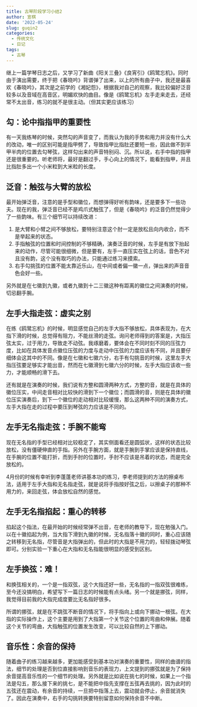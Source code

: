 ```yaml
---
title: 古琴阶段学习小结2
author: 宣棋
date: '2022-05-24'
slug: guqin2
categories:
  - 传统文化
  - 日记
tags:
  - 古琴
---
```

继上一篇学琴日志之后，又学习了新曲《阳关三叠》《良宵引》《鸥鹭忘机》。同时由于演出需要，终于把《春晓吟》背谱弹了出来，以上的所有曲子中，我还是最喜欢《春晓吟》，其次是之前学的《湘妃怨》，根据我对自己的观察，我比较偏好泛音较多以及音域在高音区，明媚欢快的曲目。像是《鸥鹭忘机》左手走来走去，还经常不太出音，练习的就不是很主动。（但其实更应该练习）

## 勾：论中指指甲的重要性

有一天我练琴的时候，突然勾的声音变了，而我认为我的手势和用力并没有什么大的改动，唯一的区别可能是指甲劈了，导致指甲比指肚还要短一些，因此做不到半甲半肉的位置去勾琴弦，这样勾出来的声音特别闷、沉。所以说，右手中指的指甲还是很重要的。听老师将，最好是翻过手，手心向上的情况下，能看到指甲，并且比指肚多出一个小米粒到大米粒的长度。

## 泛音：触弦与大臂的放松

最开始弹泛音，注意的是手型和徽位，而想弹得好听有韵味，还是要多下一些功夫。现在的我，弹泛音已经不是鸡爪式触弦了，但是《春晓吟》的泛音仍然觉得少了一些韵味。有三个细节可以持续改进：

1. 是大臂和小臂之间不够放松，要特别注意这个肘一定是放松且向内收合，而不是举起来的状态。
2. 手指触弦的位置和时间控制的不够精确，演奏泛音的时候，左手是有放下抬起来的动作，尽管可能很细微，但是要有，左手一直压实在弦上的话，音色不对且没有韵，这个没有取巧的办法，只能通过练习来摸索。
3. 右手勾挑弦的位置不能太靠近乐山，在中间或者偏一徽一点，弹出来的声音音色会好一些。

另外就是在七徽到九徽，或者九徽到十二三徽这种有距离的徽位之间演奏的时候，切忌翻手腕。

## 左手大指走弦：虚实之别

在练《鸥鹭忘机》的时候，明显感觉自己的左手大指不够放松，具体表现为，在大指下滑的时候，总觉得有阻力，不能丝滑的走弦。询问老师得到的答案是，大指压弦太实，过于用力，导致走不动弦。我琢磨着，要体会在不同时刻不同的压弦力度，比如在具体发音点徽位压弦的力度与走动中压弦的力度应该有不同，并且要仔细体会这其中的不同。像是在七徽和七徽六分，右手有勾挑音的时候，这里左手大指压弦要足够实才能出音，然而在七徽滑到七徽六分的时候，左手大指应该收一些力，才能顺畅的滑下去。

还有就是在演奏的时候，我们说有方整和圆滑两种方式，方整的音，就是在具体的徽位压实，中间走音相对比较快的滑到下一个徽位；而圆滑的音，则是在具体的徽位压实演奏后，到下一个徽位的走动相对比较缓慢，那么这两种不同的演奏方式，左手大指在走的过程中要压到琴弦的力应该是不同的。

## 左手无名指走弦：手腕不能弯

现在无名指的手型已经相对比较稳定了，其实侧面看还是圆弧状，这样的状态比较放松，没有僵硬伸直的手指。另外在手腕方面，就是手腕到手掌应该是保持直线，在手腕的位置不能打折，而到手肘的位置时，手肘不应该是吊着的状态，而是完全放松的。

4月份的时候有幸听到李蓬蓬老师讲基本功的练习，李老师提到的方法的擦桌布法，适用于左手大指和无名指走弦，就是说将手指按好弦之后，以擦桌子的那种不用力的，来回走弦，体会放松自然的感觉。

## 左手无名指掐起：重心的转移

掐起这个指法，在最开始的时候经常弹不出音，在老师的教导下，现在勉强入门。以在十徽掐起为例，当大指下滑到九徽的时候，无名指落十徽的同时，重心应该随之转移到无名指，尽管音是大指弹出的，但此时的大指是不用力的，轻轻拨动琴弦即可。分别实验一下重心在大指和无名指能很明显的感受到区别。

## 左手换弦：难！

和换弦相关的，一个是一指双弦，这个大指还好一些，无名指的一指双弦很难练，至今还没搞明白，希望写下一篇日志的时候能有点头绪。另一个就是挪弦，同样，我觉得目前我的大指完成度要比无名指好很多。

所谓的挪弦，就是在不跳弦不断音的情况下，将手指向上或向下挪动一根弦。在大指的实际操作上，这个主要是用到了大指第一个关节这个位置的弯曲和伸展。随着这个关节的弯曲，大指触弦的位置发生改变，可以比较自然的上下挪动。

## 音乐性：余音的保持

随着曲子的练习越来越多，更加能感受到基本功对演奏的重要性，同样的曲谱的指法，细节的处理是否到位直接影响到音乐的表现力，上文提到的挪弦就是为了保持余音提高音乐性的一个细节的处理。另外就是比如说在挑七的时候，如果上一个指法是勾五，那么接下来的挑七，是不能把中指先支撑在五弦再去挑的，因为此时的五弦还在震动，有余音的持续，一旦把中指落上去，震动就会停止，余音就消失了。因此在演奏中，右手的勾挑转换要特别留意如何保持余音不中断。
